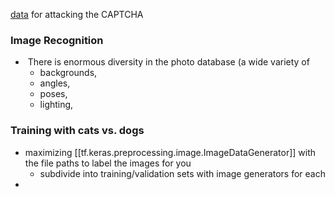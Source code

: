 [data](https://www.kaggle.com/c/dogs-vs-cats) for attacking the CAPTCHA

### Image Recognition
*  There is enormous diversity in the photo database (a wide variety of 
	* backgrounds, 
	* angles, 
	* poses,
	* lighting,


### Training with cats vs. dogs
* maximizing [[tf.keras.preprocessing.image.ImageDataGenerator]] with the file paths to label the images for you
	* subdivide into training/validation sets with image generators for each
* 